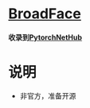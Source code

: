 # [BroadFace](https://arxiv.org/abs/2008.06674)
#### 收录到[PytorchNetHub](https://github.com/bobo0810/PytorchNetHub)

# 说明
- 非官方，准备开源